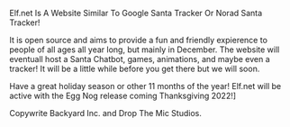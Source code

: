 Elf.net Is A Website Similar To Google Santa Tracker Or Norad Santa Tracker!


It is open source and aims to provide a fun and friendly expierence to people of all ages all year long, but mainly in December. The website will eventuall host a Santa Chatbot, games, animations, and maybe even a tracker! It will be a little while before you get there but we will soon.


Have a great holiday season or other 11 months of the year!
Elf.net will be active with the Egg Nog release coming Thanksgiving 2022!]


Copywrite Backyard Inc. and Drop The Mic Studios.